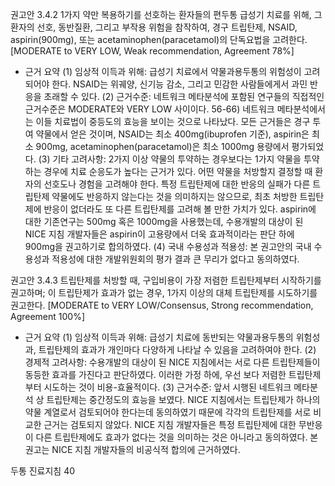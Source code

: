 권고안 3.4.2 1가지 약만 복용하기를 선호하는 환자들의 편두통 급성기 치료를 위해, 그 환자의 선호, 동반질환, 그리고 부작용 위험을 참작하여, 경구 트립탄제, NSAID, aspirin(900mg), 또는 acetaminophen(paracetamol)의 단독요법을 고려한다. [MODERATE to VERY LOW, Weak recommendation, Agreement 78%]

*   근거 요약
    (1) 임상적 이득과 위해: 급성기 치료에서 약물과용두통의 위험성이 고려되어야 한다. NSAID는 위궤양, 신기능 감소, 그리고 민감한 사람들에게서 과민 반응을 초래할 수 있다.
    (2) 근거수준: 네트워크 메타분석에 포함된 연구들의 직접적인 근거수준은 MODERATE와 VERY LOW 사이이다. 56-66) 네트워크 메타분석에서는 이들 치료법이 중등도의 효능을 보이는 것으로 나타났다. 모든 근거들은 경구 투여 약물에서 얻은 것이며, NSAID는 최소 400mg(ibuprofen 기준), aspirin은 최소 900mg, acetaminophen(paracetamol)은 최소 1000mg 용량에서 평가되었다.
    (3) 기타 고려사항: 2가지 이상 약물의 투약하는 경우보다는 1가지 약물을 투약하는 경우에 치료 순응도가 높다는 근거가 있다. 어떤 약물을 처방할지 결정할 때 환자의 선호도나 경험을 고려해야 한다. 특정 트립탄제에 대한 반응의 실패가 다른 트립탄제 약물에도 반응하지 않는다는 것을 의미하지는 않으므로, 최초 처방한 트립탄제에 반응이 없더라도 또 다른 트립탄제를 고려해 볼 만한 가치가 있다. aspirin에 대한 기존연구는 500mg 혹은 1000mg을 사용했는데, 수용개발의 대상이 된 NICE 지침 개발자들은 aspirin이 고용량에서 더욱 효과적이라는 판단 하에 900mg을 권고하기로 합의하였다.
    (4) 국내 수용성과 적용성: 본 권고안의 국내 수용성과 적용성에 대한 개발위원회의 평가 결과 큰 무리가 없다고 동의하였다.

권고안 3.4.3 트립탄제를 처방할 때, 구입비용이 가장 저렴한 트립탄제부터 시작하기를 권고하며; 이 트립탄제가 효과가 없는 경우, 1가지 이상의 대체 트립탄제를 시도하기를 권고한다. [MODERATE to VERY LOW/Consensus, Strong recommendation, Agreement 100%]

*   근거 요약
    (1) 임상적 이득과 위해: 급성기 치료에 동반되는 약물과용두통의 위험성과, 트립탄제의 효과가 개인마다 다양하게 나타날 수 있음을 고려하여야 한다.
    (2) 경제적 고려사항: 수용개발의 대상이 된 NICE 지침에서는 서로 다른 트립탄제들이 동등한 효과를 가진다고 판단하였다. 이러한 가정 하에, 우선 보다 저렴한 트립탄제부터 시도하는 것이 비용-효율적이다.
    (3) 근거수준: 앞서 시행된 네트워크 메타분석 상 트립탄제는 중간정도의 효능을 보였다. NICE 지침에서는 트립탄제가 하나의 약물 계열로서 검토되어야 한다는데 동의하였기 때문에 각각의 트립탄제를 서로 비교한 근거는 검토되지 않았다. NICE 지침 개발자들은 특정 트립탄제에 대한 무반응이 다른 트립탄제에도 효과가 없다는 것을 의미하는 것은 아니라고 동의하였다. 본 권고는 NICE 지침 개발자들의 비공식적 합의에 근거하였다.

두통 진료지침
<PAGE>40